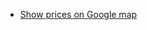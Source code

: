 
- [Show prices on Google map](https://www.google.com/maps/search/Hotels/@20.3991209,-100.0556005,22256m/data=!3m2!1e3!4b1!4m4!2m3!5m2!5m1!1s2025-02-23?entry=ttu&g_ep=EgoyMDI1MDIwNS4xIKXMDSoASAFQAw%3D%3D)
